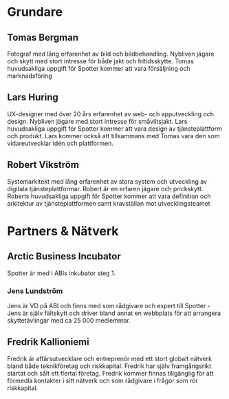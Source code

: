 # Grundare

## Tomas Bergman
Fotograf med lång erfarenhet av bild och bildbehandling. Nybliven jägare och skytt med stort intresse för både jakt och fritidsskytte. Tomas huvudsakliga uppgift för Spotter kommer att vara försäljning och marknadsföring

## Lars Huring
UX-designer med över 20 års erfarenhet av web- och apputveckling och design. Nybliven jägare med stort intresse för småviltsjakt. Lars huvudsakliga uppgift för Spotter kommer att vara design av tjänsteplattform och produkt. Lars kommer också att tillsammans med Tomas vara den som vidareutvecklar idén och plattformen.

## Robert Vikström
Systemarkitekt med lång erfarenhet av stora system och utveckling av digitala tjänsteplattformar. Robert är en erfaren jägare och prickskytt. Roberts huvudsakliga uppgift för Spotter kommer att vara definition och arkitektur av tjänsteplattformen samt kravställan mot utvecklingsteamet  

# Partners & Nätverk

## Arctic Business Incubator
Spotter är med i ABIs inkubator steg 1. 

### Jens Lundström
Jens är VD på ABI och finns med som rådgivare och expert till Spotter - Jens är själv fältskytt och driver bland annat en webbplats för att arrangera skyttetävlingar med ca 25 000 medlemmar.

## Fredrik Kallioniemi
Fredrik är affärsutvecklare och entreprenör med ett stort globalt nätverk bland både teknikföretag och riskkapital. Fredrik har själv framgångsrikt startat och sålt ett flertal företag. Fredrik kommer finnas tillgänglig för att förmedla kontakter i sitt nätverk och som rådgivare i frågor som rör riskkapital.